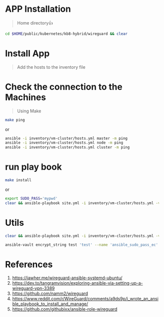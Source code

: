 # **APP Installation**

> Home directory👍

```bash
cd $HOME/public/kubernetes/kb8-hybrid/wireguard && clear
```

# Install App
> Add the hosts to the inventory file


# Check the connection to the Machines

> Using Make
```bash
make ping
```

or

```bash
ansible -i inventory/vm-cluster/hosts.yml master -m ping 
ansible -i inventory/vm-cluster/hosts.yml node -m ping 
ansible -i inventory/vm-cluster/hosts.yml cluster -m ping 
```


# run play book

```bash
make install
```

or

```bash
export SUDO_PASS='mypwd'
clear && ansible-playbook site.yml -i inventory/vm-cluster/hosts.yml -v --extra-vars 'sudo_pass=$SUDO_PASS'
```


# Utils

```bash
clear && ansible-playbook site.yml -i inventory/vm-cluster/hosts.yml -v --ask-become-pass 
```

```bash
ansible-vault encrypt_string test 'test' --name 'ansible_sudo_pass_ec'
```

# References

1. https://jawher.me/wireguard-ansible-systemd-ubuntu/
1. https://dev.to/tangramvision/exploring-ansible-via-setting-up-a-wireguard-vpn-3389
1. https://github.com/namm2/wireguard
1. https://www.reddit.com/r/WireGuard/comments/a9ds9p/i_wrote_an_ansible_playbook_to_install_and_manage/
1. https://github.com/githubixx/ansible-role-wireguard
